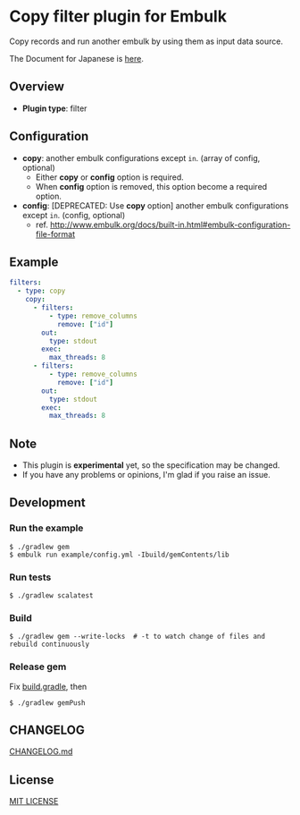 # Copy filter plugin for Embulk

Copy records and run another embulk by using them as input data source.

The Document for Japanese is [here](http://qiita.com/Civitaspo/items/da8483c28817071d90dc).

## Overview

* **Plugin type**: filter

## Configuration

- **copy**: another embulk configurations except `in`. (array of config, optional)
  - Either **copy** or **config** option is required.
  - When **config** option is removed, this option become a required option.
- **config**: [DEPRECATED: Use **copy** option] another embulk configurations except `in`. (config, optional)
  - ref. http://www.embulk.org/docs/built-in.html#embulk-configuration-file-format

## Example

```yaml
filters:
  - type: copy
    copy:
      - filters:
          - type: remove_columns
            remove: ["id"]
        out:
          type: stdout
        exec:
          max_threads: 8
      - filters:
          - type: remove_columns
            remove: ["id"]
        out:
          type: stdout
        exec:
          max_threads: 8
```

## Note

- This plugin is **experimental** yet, so the specification may be changed.
- If you have any problems or opinions, I'm glad if you raise an issue.


## Development

### Run the example

```shell
$ ./gradlew gem
$ embulk run example/config.yml -Ibuild/gemContents/lib
```

### Run tests

```shell
$ ./gradlew scalatest
```

### Build

```
$ ./gradlew gem --write-locks  # -t to watch change of files and rebuild continuously
```

### Release gem
Fix [build.gradle](./build.gradle), then


```shell
$ ./gradlew gemPush
```

## CHANGELOG

[CHANGELOG.md](./CHANGELOG.md)

## License

[MIT LICENSE](./LICENSE)

